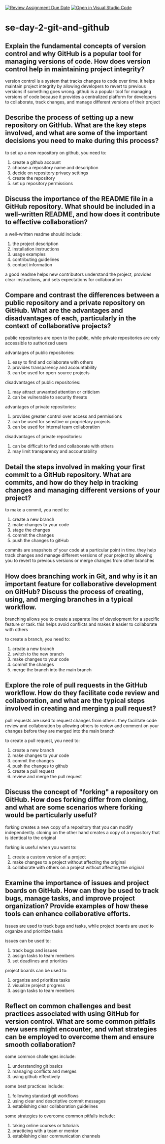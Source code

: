 [![Review Assignment Due Date](https://classroom.github.com/assets/deadline-readme-button-22041afd0340ce965d47ae6ef1cefeee28c7c493a6346c4f15d667ab976d596c.svg)](https://classroom.github.com/a/8wgCKhpZ)
[![Open in Visual Studio Code](https://classroom.github.com/assets/open-in-vscode-2e0aaae1b6195c2367325f4f02e2d04e9abb55f0b24a779b69b11b9e10269abc.svg)](https://classroom.github.com/online_ide?assignment_repo_id=19039118&assignment_repo_type=AssignmentRepo)
# se-day-2-git-and-github
## Explain the fundamental concepts of version control and why GitHub is a popular tool for managing versions of code. How does version control help in maintaining project integrity?

version control is a system that tracks changes to code over time. it helps maintain project integrity by allowing developers to revert to previous versions if something goes wrong. github is a popular tool for managing versions of code because it provides a centralized platform for developers to collaborate, track changes, and manage different versions of their project

## Describe the process of setting up a new repository on GitHub. What are the key steps involved, and what are some of the important decisions you need to make during this process?

to set up a new repository on github, you need to:
1. create a github account
2. choose a repository name and description
3. decide on repository privacy settings
4. create the repository
5. set up repository permissions

## Discuss the importance of the README file in a GitHub repository. What should be included in a well-written README, and how does it contribute to effective collaboration?

a well-written readme should include:
1. the project description
2. installation instructions
3. usage examples
4. contributing guidelines
5. contact information
   
a good readme helps new contributors understand the project, provides clear instructions, and sets expectations for collaboration

## Compare and contrast the differences between a public repository and a private repository on GitHub. What are the advantages and disadvantages of each, particularly in the context of collaborative projects?

public repositories are open to the public, while private repositories are only accessible to authorized users

advantages of public repositories:
1. easy to find and collaborate with others
2. provides transparency and accountability
3. can be used for open-source projects
   
disadvantages of public repositories:
1. may attract unwanted attention or criticism
2. can be vulnerable to security threats

advantages of private repositories:
1. provides greater control over access and permissions
2. can be used for sensitive or proprietary projects
3. can be used for internal team collaboration

disadvantages of private repositories:
1. can be difficult to find and collaborate with others
2. may limit transparency and accountability

## Detail the steps involved in making your first commit to a GitHub repository. What are commits, and how do they help in tracking changes and managing different versions of your project?

to make a commit, you need to:
1. create a new branch
2. make changes to your code
3. stage the changes
4. commit the changes
5. push the changes to gitHub

commits are snapshots of your code at a particular point in time. they help track changes and manage different versions of your project by allowing you to revert to previous versions or merge changes from other branches

## How does branching work in Git, and why is it an important feature for collaborative development on GitHub? Discuss the process of creating, using, and merging branches in a typical workflow.

branching allows you to create a separate line of development for a specific feature or task. this helps avoid conflicts and makes it easier to collaborate with others

to create a branch, you need to:
1. create a new branch
2. switch to the new branch
3. make changes to your code
4. commit the changes
5. merge the branch into the main branch

## Explore the role of pull requests in the GitHub workflow. How do they facilitate code review and collaboration, and what are the typical steps involved in creating and merging a pull request?

pull requests are used to request changes from others. they facilitate code review and collaboration by allowing others to review and comment on your changes before they are merged into the main branch

to create a pull request, you need to:
1. create a new branch
2. make changes to your code
3. commit the changes
4. push the changes to github
5. create a pull request
6. review and merge the pull request

## Discuss the concept of "forking" a repository on GitHub. How does forking differ from cloning, and what are some scenarios where forking would be particularly useful?

forking creates a new copy of a repository that you can modify independently. cloning on the other hand creates a copy of a repository that is identical to the original

forking is useful when you want to:
1. create a custom version of a project
2. make changes to a project without affecting the original
3. collaborate with others on a project without affecting the original

## Examine the importance of issues and project boards on GitHub. How can they be used to track bugs, manage tasks, and improve project organization? Provide examples of how these tools can enhance collaborative efforts.

issues are used to track bugs and tasks, while project boards are used to organize and prioritize tasks

issues can be used to:
1. track bugs and issues
2. assign tasks to team members
3. set deadlines and priorities

project boards can be used to:
1. organize and prioritize tasks
2. visualize project progress
3. assign tasks to team members

## Reflect on common challenges and best practices associated with using GitHub for version control. What are some common pitfalls new users might encounter, and what strategies can be employed to overcome them and ensure smooth collaboration?

some common challenges include:
1. understanding git basics
2. managing conflicts and merges
3. using github effectively

some best practices include:
1. following standard git workflows
2. using clear and descriptive commit messages
3. establishing clear collaboration guidelines

some strategies to overcome common pitfalls include:
1. taking online courses or tutorials
2. practicing with a team or mentor
3. establishing clear communication channels